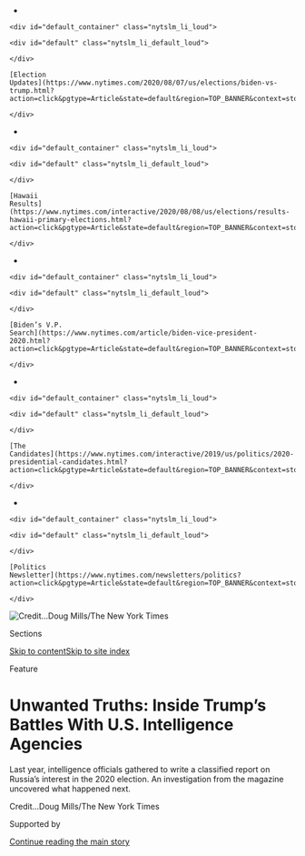 <div id="app">

<div>

<div>

<div>

</div>

<div data-aria-hidden="false">

<div id="site-content" role="main">

<div>

<div class="css-1aor85t" style="opacity:0.000000001;z-index:-1;visibility:hidden">

<div class="css-1hqnpie">

<div class="css-epjblv">

<span class="css-z6pdnw">Unwanted Truths: Inside Trump’s Battles With
U.S. Intelligence Agencies</span>

</div>

<div class="css-k008qs">

<div class="css-1iwv8en">

<span class="css-18z7m18"></span>

<div>

<div>

</div>

</div>

</div>

<span class="css-1n6z4y">https://nyti.ms/30FcvYc</span>

<div class="css-1705lsu">

<div class="css-4xjgmj">

<div class="css-4skfbu" role="toolbar" data-aria-label="Social Media Share buttons, Save button, and Comments Panel with current comment count" data-testid="share-tools">

  - 
  - 
  - 
  - 
    
    <div class="css-6n7j50">
    
    </div>

  - 
  - 

</div>

</div>

</div>

</div>

</div>

</div>

<div id="NYT_TOP_BANNER_REGION" class="css-11qgg8s">

<div>

<div id="styln-elections-notifications-menu" class="section interactive-content interactive-size-medium css-1du2ztb">

<div class="css-17ih8de interactive-body">

<div class="nytslm_innerContainer" data-aria-live="polite">

<div class="nytslm_title">

</div>

  - 
    
    <div id="default_container" class="nytslm_li_loud">
    
    <div id="default" class="nytslm_li_default_loud">
    
    </div>
    
    [Election
    Updates](https://www.nytimes.com/2020/08/07/us/elections/biden-vs-trump.html?action=click&pgtype=Article&state=default&region=TOP_BANNER&context=storylines_menu)
    
    </div>

  - 
    
    <div id="default_container" class="nytslm_li_loud">
    
    <div id="default" class="nytslm_li_default_loud">
    
    </div>
    
    [Hawaii
    Results](https://www.nytimes.com/interactive/2020/08/08/us/elections/results-hawaii-primary-elections.html?action=click&pgtype=Article&state=default&region=TOP_BANNER&context=storylines_menu)
    
    </div>

  - 
    
    <div id="default_container" class="nytslm_li_loud">
    
    <div id="default" class="nytslm_li_default_loud">
    
    </div>
    
    [Biden’s V.P.
    Search](https://www.nytimes.com/article/biden-vice-president-2020.html?action=click&pgtype=Article&state=default&region=TOP_BANNER&context=storylines_menu)
    
    </div>

  - 
    
    <div id="default_container" class="nytslm_li_loud">
    
    <div id="default" class="nytslm_li_default_loud">
    
    </div>
    
    [The
    Candidates](https://www.nytimes.com/interactive/2019/us/politics/2020-presidential-candidates.html?action=click&pgtype=Article&state=default&region=TOP_BANNER&context=storylines_menu)
    
    </div>

  - 
    
    <div id="default_container" class="nytslm_li_loud">
    
    <div id="default" class="nytslm_li_default_loud">
    
    </div>
    
    [Politics
    Newsletter](https://www.nytimes.com/newsletters/politics?action=click&pgtype=Article&state=default&region=TOP_BANNER&context=storylines_menu)
    
    </div>

</div>

</div>

</div>

</div>

</div>

<div id="fullBleedHeaderContent">

<div class="css-1mre5cn">

![<span class="css-ach9cc e1z0qqy90" itemprop="copyrightHolder"><span class="css-1ly73wi e1tej78p0">Credit...</span><span><span>Doug
Mills/The New York
Times</span></span></span>](https://static01.nyt.com/images/2020/08/16/magazine/16mag-intelligence/16mag-intelligence-articleLarge-v3.jpg?quality=75&auto=webp&disable=upscale)

</div>

<div class="css-hy7cq4">

<div class="css-6cn7ki">

<div class="NYTAppHideMasthead css-1bcu9v6 e1suatyy0">

<div class="section css-1o1qe8k e1suatyy2">

<div class="css-cu5p7t er09x8g0">

<div class="css-6n7j50">

</div>

<span class="css-1dv1kvn">Sections</span>

[Skip to content](#site-content)[Skip to site index](#site-index)

</div>

<div class="css-10698na e1huz5gh0">

</div>

</div>

</div>

Feature

<div class="css-1sojcmr ehdk2mb0">

# Unwanted Truths: Inside Trump’s Battles With U.S. Intelligence Agencies

</div>

Last year, intelligence officials gathered to write a classified report
on Russia’s interest in the 2020 election. An investigation from the
magazine uncovered what happened next.

</div>

</div>

<div class="css-nwzfg5 e1gnum310">

<span class="css-1f9pvn2 magazine"></span><span class="css-ach9cc e1z0qqy90" itemprop="copyrightHolder"><span class="css-1ly73wi e1tej78p0">Credit...</span><span><span>Doug
Mills/The New York Times</span></span></span>

</div>

<div id="sponsor-wrapper" class="css-1hyfx7x">

<div id="sponsor-slug" class="css-19vbshk">

Supported by

</div>

[Continue reading the main story](#after-sponsor)

<div id="sponsor" class="ad sponsor-wrapper" style="text-align:center;height:100%;display:block">

</div>

<div id="after-sponsor">

</div>

</div>

<div class="css-1fl1393 e1gnum311">

<div class="css-18e8msd">

<div class="css-vp77d3 epjyd6m0">

<div class="css-1baulvz">

By [<span class="css-1baulvz last-byline" itemprop="name">Robert
Draper</span>](https://www.nytimes.com/by/robert-draper)

</div>

</div>

  - 
    
    <div class="css-1ea1lzw e16638kd2">
    
    Aug. 8, 2020Updated <span class="css-epvm6">11:05 a.m. ET</span>
    
    </div>

  - 
    
    <div class="css-4xjgmj">
    
    <div class="css-pvvomx" role="toolbar" data-aria-label="Social Media Share buttons, Save button, and Comments Panel with current comment count" data-testid="share-tools">
    
      - 
      - 
      - 
      - 
        
        <div class="css-6n7j50">
        
        </div>
    
      - 
      - 
    
    </div>
    
    </div>

</div>

</div>

</div>

<div class="section meteredContent css-1r7ky0e" name="articleBody" itemprop="articleBody">

<div class="css-1fanzo5 StoryBodyCompanionColumn">

<div class="css-53u6y8">

<span class="css-ggqk20 ethc9we0">I</span>n early July of last year, the
first draft of a classified document known as a National Intelligence
Estimate circulated among key members of the agencies making up the U.S.
intelligence community. N.I.E.s are intended to be that community’s most
authoritative class of top-secret document, reflecting its consensus
judgment on national-security matters ranging from Iran’s nuclear
capabilities to global terrorism. The draft of the July 2019 N.I.E. ran
to about 15 pages, with another 10 pages of appendices and source notes.

According to multiple officials who saw it, the document discussed
Russia’s ongoing efforts to influence U.S. elections: the 2020
presidential contest and 2024’s as well. It was compiled by a working
group consisting of about a dozen senior analysts, led by Christopher
Bort, a veteran national intelligence officer with nearly four decades
of experience, principally focused on Russia and Eurasia. The N.I.E.
began by enumerating the authors’ “key judgments.” Key Judgment 2 was
that in the 2020 election, Russia favored the current president: Donald
Trump.

The intelligence provided to the N.I.E.’s authors indicated that in the
lead-up to 2020, Russia worked in support of the Democratic presidential
candidate Bernie Sanders as well. But Bort explained to his colleagues,
according to notes taken by one participant in the process, that this
reflected not a genuine preference for Sanders but rather an effort “to
weaken that party and ultimately help the current U.S. president.” To
allay any speculation that Putin’s interest in Trump had cooled, Key
Judgment 2 was substantiated by current information from a highly
sensitive foreign source described by someone who read the N.I.E. as
“100 percent reliable.”

On its face, Key Judgment 2 was not a contentious assertion. In 2017,
the Office of the Director of National Intelligence, the umbrella entity
supervising the 16 other U.S. intelligence agencies, released a
[report](https://www.nytimes.com/interactive/2017/01/06/us/politics/document-russia-hacking-report-intelligence-agencies.html)
drawing on intelligence from the C.I.A., the F.B.I. and the National
Security Agency that found Russia had interfered in the 2016
presidential election and aspired to help Trump. At a [news conference
with
Trump](https://www.nytimes.com/2018/07/16/world/europe/trump-putin-election-intelligence.html)
in Helsinki in July 2018, President Vladimir Putin of Russia denied
interfering in the election. But when asked by a reporter if he had
wanted Trump to win, he replied bluntly: “Yes, I did.”

</div>

</div>

<div class="css-1fanzo5 StoryBodyCompanionColumn">

<div class="css-53u6y8">

Yet Trump never accepted this and often actively disputed it, judging
officials who expressed such a view to be disloyal. As a former senior
adviser to Trump, speaking on the condition of anonymity, told me, “You
couldn’t have any conversation about Russia and the election without the
president assuming you were calling his election into question. Everyone
in the White House knew that, and so you just didn’t talk about that
with him.” According to this former adviser, both John Bolton and Mick
Mulvaney, who were Trump’s national security adviser and acting chief of
staff in 2019, went to considerable lengths to keep the subject of
Russian election interference off the president’s agenda. (Bolton and
Mulvaney declined to comment for this article.)

The president’s displeasure with any suggestion that he was Putin’s
favorite factored into the discussion over the N.I.E. that summer, in
particular the “back and forth,” as Dan Coats, then the director of
national intelligence, put it, over the assessment that Russia favored
Trump in 2020. Eventually, this debate made it to Coats’s desk. “I can
affirm that one of my staffers who was aware of the controversy
requested that I modify that assessment,” Coats told me recently. “But I
said, ‘No, we need to stick to what the analysts have said.’”

\[[Read the key takeaways from this
investigation.](https://www.nytimes.com/2020/08/08/us/politics/trump-russia.html?action=click&module=Top%20Stories&pgtype=Homepage)\]

Coats had been director of national intelligence since early in Trump’s
presidency, but his tenure had been rocky at times, and earlier that
year, he and Trump agreed to part ways; Coats expected to resign near
the end of September. So it surprised him when on July 28, not long
after he was approached about the change to the N.I.E., Trump announced
via Twitter that Coats’s last day in office would be Aug. 15. In the
days to come, Coats’s regular meetings with Trump on intelligence
matters continued. During those conversations, Coats told me, the
president never explained what prompted his sudden decision.

Coats’s interim successor would be retired Vice Adm. Joseph Maguire, who
at the time was director of the National Counterterrorism Center.
Maguire had served under eight presidents in a military or government
capacity. Within the intelligence community, his appointment elicited
relief but also worry: “From the very beginning,” one former senior
intelligence official told me, “there was a lot of consternation over
not getting Maguire fired.” One issue looming over the new acting
director was the fact that the N.I.E., which had yet to be finalized,
contained a conclusion that the president had often railed against.

One of the intelligence officials most directly acquainted with Trump’s
opinions on the agencies’ work was Beth Sanner. A veteran of the C.I.A.,
Sanner now serves as the O.D.N.I.’s deputy director for mission
integration. Her responsibilities include delivering the president’s
daily brief, the regular presentation of new intelligence findings of
pressing importance that Trump, like his predecessors, receives.

</div>

</div>

<div class="css-1fanzo5 StoryBodyCompanionColumn">

<div class="css-53u6y8">

Delivering the P.D.B., as it is known, requires an astute understanding
of the briefer’s audience. Sanner, who earlier in her C.I.A. career was
flagged for promotions by managers who viewed her as an exceptional
talent, was tough but also outgoing. In a [rare public
appearance](https://www.youtube.com/watch?v=OZhW72KH9lk) at an online
conference hosted by the nonprofit Intelligence & National Security
Alliance last month, Sanner offered a window onto her experience as
Trump’s briefer. “I think that fear for us is the most debilitating
thing that we face in our personal or professional lives,” she said.
“And if every time I went in and talked with the president I was
afraid, I would never get anything done. You might be afraid right
before you get there. But then you’re there; let it go. You are there
because you’re good.” She had learned over time how to put Trump at ease
with self-deprecating humor. Encountering the limits of his attention,
she once said (according to someone familiar with this particular
briefing), “OK, I can see you’re not interested — *I’m* not interested,
I don’t even know why I brought this up — so let’s move on.”

In early September, an email went out from an O.D.N.I. official to the
N.I.E.’s reviewers with the latest version attached — which, according
to the email, “includes edits from D.M.I. Beth Sanner. We have
highlighted the major changes in yellow; they make some of the KJ
language clearer and highlight … Russia’s motivation for its influence
activities.”

No longer did Key Judgment 2 clearly state that Russia favored the
current president, according to an individual who compared the two
versions of the N.I.E. side by side. Instead, in the words of a written
summary of the document that I obtained, the new version concluded that
“Russian leaders probably assess that chances to improve relations
with the U.S. will diminish under a different U.S. president.” The
National Intelligence Board approved the final version at a meeting on
the afternoon of Sept. 26, 2019.

Such a change, a former senior intelligence official said, would amount
to “a distinction without a difference and a way to make sure Maguire
doesn’t get fired.” But the distinction was in fact both real and
important. A document intended to explain Russia’s playbook for the
upcoming elections no longer included an explanation of what Russia’s
immediate goal was. Omitting that crucial detail would later allow the
White House to question the credibility of the testimony of intelligence
and law-enforcement officials who informed lawmakers of Russia’s
interest in Trump’s re-election in a closed-door congressional committee
briefing early this year. It would also set in motion Maguire’s own
departure, in spite of the efforts to protect him.

Relationships between presidents and the intelligence agencies they
command are often testy, and Trump is hardly the first president to
[ignore or mischaracterize
intelligence](https://www.nytimes.com/2020/07/16/magazine/colin-powell-iraq-war.html).
But the alarm in the intelligence community over Russian interference on
behalf of Trump’s election in 2016, and Trump’s reciprocal suspicion of
the intelligence community, immediately marked their relationship as
categorically different from those with past presidents. “Trump’s first
encounter with the intelligence community as president-elect was in
meetings with James Comey, John Brennan and James Clapper, all of whom
turned out to be involved with spying on President Trump’s campaign,”
Kayleigh McEnany, the White House press secretary, said in a statement
responding to a list of factual queries for this article. The
investigation of Trump’s campaign, McEnany said, was “the greatest
political scandal and crime in U.S. history.” (Although the F.B.I.
investigated links between Trump campaign associates and Russian
officials, a [2019
report](https://www.nytimes.com/2019/12/09/us/politics/fbi-ig-report-russia-investigation.html)
by the Justice Department’s inspector general found no evidence that it
had tried to place informants inside the campaign. No claims of spying
on the campaign by other American intelligence agencies have ever been
substantiated.)

The depth of Trump’s animosity has been known since before his
inauguration. What has not been known is the full extent of how this
suspicion has reshaped the intelligence community and the personal and
professional calculations of its members, forcing officials to walk a
fine line between serving the president and maintaining the integrity of
their work. The brunt of Trump’s discontent has been borne by those who
work in the Office of the Director of National Intelligence, which was
established in late 2004 at the recommendation of the 9/11 Commission to
facilitate better communication among the intelligence agencies. The
O.D.N.I.’s directors and briefers, like Sanner, have been the
community’s most direct point of contact with the president. In the
past, that proximity was straightforward. A briefing would be given, and
then the briefer would leave the Oval Office so that the president could
discuss policy options with his advisers.

Under Trump, intelligence officials have been placed in the unusual
position of being pressured to justify the importance of their work,
protect their colleagues from political retribution and demonstrate
fealty to a president. Though intelligence officials have been loath to
admit it publicly, the cumulative result has been devastating.
Representative Sean Patrick Maloney, a Democrat on the House
Intelligence Committee, compared the O.D.N.I.’s decline under Trump to
that of the Justice Department, where “they have, step by step, set out
to destroy one of the crown jewels of the American government,” he told
me. “And they’re using the same playbook with the intelligence
community.”

</div>

</div>

<div class="css-1fanzo5 StoryBodyCompanionColumn">

<div class="css-53u6y8">

The O.D.N.I.’s erosion has in turn shaped the information that flows out
of the intelligence community to the White House — or doesn’t. The
softening of Key Judgment 2 signified a sobering new development of the
Trump era: the intelligence community’s willingness to change what it
would otherwise say straightforwardly so as not to upset the president.
“To its credit, the intelligence community resisted during the earlier
part of the president’s term,” Representative Adam Schiff, the
Democratic chairman of the House Intelligence Committee, told me. “But
by casting out Dan Coats and then Maguire, and replacing them with
loyalists, I think over time it’s had the effect of wearing the
intelligence community down, making them less willing to speak truth to
power.”

This “wearing down” has extended well beyond the dismissal of a few top
intelligence officials whom the president perceived to be disloyal. It
has also meant that those who remain in the community are acutely
mindful of the risks of challenging Trump’s “alternative facts,” as the
White House counselor Kellyanne Conway once memorably described them —
with consequences that are substantive, if often hidden from view.

That concern was palpable among nearly all of the 40 current and former
intelligence officials, lawmakers and congressional staff with whom I
spoke — among them more than 15 people who worked in, or closely with,
the intelligence community throughout Trump’s presidency. Though these
people would discuss their experiences only in exchange for anonymity
out of fear of reprisal or dismissal, the unusual fact of their
willingness to discuss them at all — and the extent to which their
stories could be confirmed by multiple sources, and in many cases by
contemporaneous documents — itself was a testament to how profoundly
Trump has reordered their world and their work. As one of them told me:
“The problem is that when you’ve been treated the way the intelligence
community has, they become afraid of their own shadow. The most
dangerous thing now is the churn — the not knowing who’s going to be
fired, and what it is you might say that could cost you your job. It’s
trying to put out something and not get creamed for it.”

</div>

</div>

<div class="css-79elbk" data-testid="photoviewer-wrapper">

<div class="css-z3e15g" data-testid="photoviewer-wrapper-hidden">

</div>

<div class="css-1a48zt4 ehw59r15" data-testid="photoviewer-children">

![<span class="css-ach9cc e1z0qqy90" itemprop="copyrightHolder"><span class="css-1ly73wi e1tej78p0">Credit...</span><span>Brendan
Smialowski/Agence France-Presse — Getty
Images</span></span>](https://static01.nyt.com/images/2020/08/16/magazine/16mag-intelligence-02/16mag-intelligence-02-articleLarge-v2.jpg?quality=75&auto=webp&disable=upscale)

</div>

</div>

<div class="css-1fanzo5 StoryBodyCompanionColumn">

<div class="css-53u6y8">

**Like the rest** of America, the thousands of people making up the U.S.
intelligence community were divided by the election of Donald Trump.
Many were wary of a candidate who pledged to bring back waterboarding
and assassinate families of ISIS members, who praised WikiLeaks and
played down Putin’s extrajudicial assassinations by observing, “What,
you think our country’s so innocent?” Three weeks after beginning to
receive his first intelligence briefings as a candidate, Trump publicly
offered the dubious claim that his briefers “were not happy” that
President Obama and his administration “did not follow what they were
recommending.” Listening to Trump throughout the campaign, Michael
Hayden, who directed the C.I.A. under both George W. Bush and Obama,
told me, “I was really scared for my country.” But others in the
community were rankled by what they saw as Obama’s passivity in global
affairs and were receptive to the prospect of a change.

On Jan. 21, 2017, his first full day in office, Trump [addressed an
audience](https://www.nytimes.com/video/us/politics/100000004886212/watch-live-trump-at-the-cia.html)
of agency employees at C.I.A. headquarters in Langley, Va. Standing in
front of the agency’s Memorial Wall, an austere slab of marble engraved
with more than a hundred stars commemorating the agency officers who
died in service to their country — three C.I.A. paramilitary officers
had recently been killed in Afghanistan — he proceeded to unleash one of
his stream-of-consciousness diatribes. “Probably almost everybody in
this room voted for me,” he declared. He complimented himself on his
pick for secretary of agriculture and admonished the Bush administration
for not having seized Iraq’s oil after invading the country. He bragged
about his inauguration speech and repeated his false claims about the
mammoth crowd it attracted and his record number of appearances on the
cover of Time magazine. He questioned the judgment of whoever it was who
had chosen to build the C.I.A. headquarters lobby with so many columns.

<div id="NYT_MAIN_CONTENT_1_REGION" class="css-9tf9ac">

<div>

<div id="styln-nfldraft-updates-block" class="section interactive-content interactive-size-medium css-1ftcdic">

<div class="css-17ih8de interactive-body">

</div>

</div>

</div>

</div>

“I was literally in tears,” one senior agency official at the time told
me, “as I watched him standing in the most hallowed place we have — so
disconnected, talking about himself, asking why our building had
columns.” A second agency veteran angrily characterized Trump’s speech
as “a near-desecration of the wall,” adding: “I’m tearing up now just
thinking about it.”

</div>

</div>

<div class="css-1fanzo5 StoryBodyCompanionColumn">

<div class="css-53u6y8">

Trump bragged to the C.I.A. audience that he would be the agency’s most
lavish supporter: “You’re going to get so much backing. Maybe you’re
going to say, ‘Please don’t give us so much backing.’” But in truth, he
already had reservations about the intelligence community. The C.I.A.
director John Brennan and the former director Hayden had publicly
criticized various statements he made during the campaign. The former
acting director Michael Morell, who advised Hillary Clinton’s campaign,
had described Trump in an op-ed as “an unwitting agent of the Russian
Federation.” At Langley headquarters before his speech, Trump met with
several of the C.I.A.’s top officials and, according to someone familiar
with the conversation, asked several of them individually whether they
had voted for him.

Two weeks before his inauguration, the president-elect and his senior
aides received a briefing at Trump Tower led by the departing director
of national intelligence, James Clapper, outlining the intelligence
community’s assessment of Russia’s interference in the 2016 election.
Trump was friendly and attentive but also dismissive. “Anybody’s going
to tell you what they think you want to hear,” Trump told them,
according to Clapper.

Toward the end of the briefing, Trump’s new chief of staff, Reince
Priebus, began to discuss drafting a press statement. Priebus, Clapper
recalled, “wanted to include language in it that we said Russian
interference had no impact on the outcome of the election. Well, we
didn’t have the authority to make that judgment. The only thing we
said was that we saw no evidence of tampering with the votes.”

As the briefing concluded, James Comey, director of the F.B.I., spoke
with Trump alone. There was another matter to disclose: a dossier
compiled by the former British intelligence officer Christopher Steele,
which discussed Russia’s entanglements with Trump’s campaign and the
candidate himself. (Many of these claims were never substantiated or
were later disproved outright.) Fusion GPS, the research firm that was
involved in producing the dossier, had confidentially organized
briefings on Steele’s findings for a handful of reporters. But when
BuzzFeed published the dossier four days after Comey’s briefing, the
president-elect blamed intelligence officials. “Intelligence agencies
should never have allowed this fake news to ‘leak’ out into the public,”
he tweeted the following morning. “One last shot at me. Are we living in
Nazi Germany?”

Clapper spoke with Trump that afternoon and defended the intelligence
community. Trump did not apologize, and he instead asked Clapper to
release a statement refuting the dossier’s claims. Clapper declined to
do so.

Trump’s hostility was not purely a matter of self-interest. As a
candidate, he often railed against the foreign policies of his
predecessors, Democrat and Republican alike — in particular the Iraq
war, a debacle that was inseparable from the failures of the
intelligence community. After it was reported in December 2016 that the
C.I.A. had concluded that Russia interfered with the 2016 election on
Trump’s behalf, his transition team released a press statement
declaring, “These are the same people that said Saddam Hussein had
weapons of mass destruction.” Once Trump was in the White House, a
former Trump-administration official recalls: “I cannot tell you how
many times he randomly raised the Iraq war. Like it morally offended
him. He believed the intelligence community purposely made it all up.”

But the gross intelligence failures in the run-up to the Iraq war
offered a subtler cautionary tale too. The Bush administration had a
tendency to see only what it wished to see of that intelligence, to
contort and mischaracterize semi-educated guesses as unassailable facts
— a tendency that, in Trump, was compulsive to a nearly pathological
degree. As one intelligence veteran who occasionally briefed Trump told
me: “On a visceral level, his view was, ‘You all are supposed to be
helping me.’ But when you’d bring in evidence that Russia interfered,
that’s what he’d refer to as not helpful. Or when he’s wanting to turn
the screws on NATO, we’d come in with a warning of the consequences of
NATO falling apart. And he’d say, ‘You never do things for me.’”

</div>

</div>

<div class="css-1fanzo5 StoryBodyCompanionColumn">

<div class="css-53u6y8">

**Historically, the C.I.A.** has learned to accommodate the individual
presidents it serves, though always with the tacit understanding that
the “first customer” would not abuse the courtesy. Bill Clinton’s
famously fluid schedule made it difficult for him to commit to daily
one-on-one briefings. (When a man in a stolen Cessna 150 plane crashed
it into the South Lawn of the White House in 1994, the mordant joke
around the C.I.A. was that it was the agency’s director, Jim Woolsey,
trying to get a meeting with the president.)

Still, Clinton read his briefing material. George W. Bush, whose father
had been a C.I.A. director, faithfully took his briefings six mornings a
week — though it famously did not result in his heeding the August 2001
briefing titled “Bin Ladin Determined to Strike in U.S.” Obama, too,
took daily briefings for most of his presidency; Lisa Monaco, his
homeland-security adviser, earned the presidential nickname Dr. Doom for
her grim counterterrorism updates. The briefings were a ritual through
which the intelligence community implicitly made the case for itself as
something that transcended partisanship and operated on a time scale
beyond mere presidencies.

It was inevitable that some adjustments would prove necessary for Trump,
novice as he was to government. The new president’s interests were
primarily economic, a field that was never the intelligence community’s
strong suit. Under Trump, intelligence officials learned to “up our econ
briefings game,” as one of them told me.

But the culture clash posed more serious problems too. Trump was
accustomed to cutting deals and sharing gossip on his private cellphone,
often loudly. He enjoyed being around billionaires, to whom he would
“show off about some of the stuff he thought was cool — the
capabilities of different weapons systems,” one former senior
administration official recalled. “These were superrich guys who
wouldn’t give him the time of day before he became president. He’d use
that stuff as currency he had that they didn’t, not understanding the
implications.” Trump also stocked his President’s Intelligence Advisory
Board with wealthy businesspeople who, when briefed by one intelligence
official, “would sometimes make you uncomfortable” because on occasion,
“their questions were related to their business dealings,” this
individual recalled.

The chairman of that advisory board, Stephen Feinberg, is co-chief
executive of Cerberus Capital Management, which owns DynCorp, a major
defense contractor that has won several lucrative military contracts.
Feinberg was a friend of the president’s son-in-law, Jared Kushner,
whose expansive role in the new administration also created unease
within the intelligence community. “His attitude,” one former
intelligence official recalled of Kushner, “is like that of his
father-in-law, who always thought that people who weren’t trying to be
wealthy but instead went into public service were lesser.” There were
obvious security issues that seemed not to have occurred to Kushner, who
“would have the Chinese ambassador and his minions wandering around the
West Wing unescorted,” recalled one former senior administration
official. (The White House disputes this. “No foreign nationals are
allowed to roam freely in the West Wing,” McEnany said in a statement.)

Early in the administration, Kushner and an aide showed up to Langley
headquarters — conspicuous in their fitted suits — for a meeting to
learn how the C.I.A. functions. The agency accommodated them, but
afterward, according to one participant in the meeting, concern
developed within the agency about Kushner’s potential conflicts. His
complicated international business interests, as well as his evolving
friendship with Crown Prince Mohammed bin Salman of Saudi Arabia, had
raised serious concerns among officials responsible for awarding
security credentials. A further concern, another former senior
intelligence official said, “was just his cavalier and arrogant attitude
that ‘I know what I’m doing,’ without any cultural understanding of why
things are classified, that would put our intelligence at risk.”

Trump publicly claimed to know little about Kushner’s security-clearance
problem. But in fact, the president “made a huge deal of it and tried to
pull all sorts of strings and go around the system,” one former official
recalled. Another former official said, “I’d hear the president say,
‘Just do it, just give it to him.’ I’m not sure he understood what it
actually meant. He made it sound like Jared was just trying to join a
club.”

</div>

</div>

<div class="css-1fanzo5 StoryBodyCompanionColumn">

<div class="css-53u6y8">

Some of Trump’s intelligence advisers feared that his carelessness would
inevitably get him in trouble when dealing one on one with cannier
foreign leaders. “When you’re a president, any slip can be used,” one
former national-security aide said. Because of Trump’s indiscretion, one
former senior intelligence official told me, the intelligence office of
at least one foreign country — a NATO ally that had sent troops to
Afghanistan — was discouraged by that country’s president from
interacting with its American counterparts, for fear that Trump would be
briefed on the information and subsequently blurt it out to the
Russians. The president [did precisely
that](https://www.nytimes.com/2017/05/15/us/politics/trump-russia-classified-information-isis.html)
four months into his tenure, sharing sensitive intelligence about ISIS
with the Russian foreign minister and ambassador during a meeting in the
Oval Office, reportedly exposing a source of Israeli intelligence in the
process. Two years later, Trump would [tweet a surveillance
photograph](https://www.nytimes.com/2019/08/30/world/middleeast/trump-iran-missile-explosion-satellite-image.html)
of a damaged space facility in Iran, a sensitive image that almost
certainly came from a U.S. drone or satellite.

</div>

</div>

<div class="css-79elbk" data-testid="photoviewer-wrapper">

<div class="css-z3e15g" data-testid="photoviewer-wrapper-hidden">

</div>

<div class="css-1a48zt4 ehw59r15" data-testid="photoviewer-children">

<div class="css-1xdhyk6 erfvjey0">

<span class="css-1ly73wi e1tej78p0">Image</span>

<div class="css-zjzyr8">

<div data-testid="lazyimage-container" style="height:249.39999999999998px">

</div>

</div>

</div>

<span class="css-ach9cc e1z0qqy90" itemprop="copyrightHolder"><span class="css-1ly73wi e1tej78p0">Credit...</span><span>Tom
Williams/CQ Roll Call, via Getty Images</span></span>

</div>

</div>

<div class="css-1fanzo5 StoryBodyCompanionColumn">

<div class="css-53u6y8">

**Trump’s indiscretion** wasn’t the only issue. Officials came to
realize that his lack of interest and tendency toward distraction posed
their own concerns. His briefers, a former senior administration
official said, “were stunned and miffed that he had no real interest in
the P.D.B. And it wasn’t just the P.D.B.; it was almost anything
generated by his N.S.C.” — Trump’s National Security Council. “He kind
of likes the military details but just doesn’t read briefing materials.
They’d put all this time and effort into these briefing papers, and he’d
literally throw it aside.”

Recognizing that Trump responded to visual material, his aides for a
time tried to compose briefs out of photos, charts and a limited number
of captions, until it became evident that such a presentation would not
convey all that a president needed to know. But it remained a challenge
to engage Trump, a former adviser said: “Anyone who’s ever briefed him
wouldn’t get more than three or four minutes into it, and then the
president would go off on tangents.” Such tangents, a former
intelligence briefer said, would include Trump’s standing in the polls,
Hillary Clinton’s email server and the prospect of holding a military
parade in the United States.

For one briefing that concerned an adversarial nation’s weapons system,
the C.I.A. briefer arrived with a prop: a portable model of the weapon
in question. “Trump held it in his hands, and it’s all he paid attention
to,” a former senior intelligence official recalled. “The briefer would
be talking about range and deployment, and all the president wanted to
know was: ‘What’s this made of? What’s this part here?’”

From the 2016 campaign to early 2019, Trump’s principal briefer was Ted
Gistaro, a much-respected C.I.A. veteran whom the president called “my
Ted.” Sometime in the spring of 2019, Gistaro accepted a posting
overseas, though not before unburdening himself to a former colleague.
“I knew you’ve heard how bad it is,” the colleague recalled him
saying. “Believe me, it’s worse than that.” (The O.D.N.I. declined
requests for an interview with Gistaro.)

By that spring, Trump was souring on Gistaro’s boss, Dan Coats. A
77-year-old former Republican senator who was once in the running to be
George W. Bush’s defense secretary, Coats had denounced Trump during his
candidacy for his “totally inappropriate and disgusting” comments in the
“Access Hollywood” tape. He had not expressed interest in the job of
director of national intelligence, and Trump had not even bothered to
interview him for it. It was Vice President Mike Pence, a friend from
Indiana, who extended the offer on Trump’s behalf and who later swore
him in.

</div>

</div>

<div class="css-1fanzo5 StoryBodyCompanionColumn">

<div class="css-53u6y8">

Shortly after nominating Coats for the director job, Trump invited him
to a dinner gathering at the White House residence. According to the
special prosecutor Robert Mueller’s report on his investigation into
Russian election interference in 2016 and Coats’s testimony before the
House Intelligence Committee, Trump asked his guests what they thought
of James Comey. When Trump asked if anyone knew Comey personally, Coats
replied that Comey had been a good F.B.I. director and advised the
president to get to know him better.

According to the same report and testimony, barely a week into Coats’s
tenure as director of national intelligence, he was asked by Trump to
publicly clear the president of Russia-related wrongdoing. Coats
carefully replied that it was not in his purview to do so.

The president repeated his request in an evening phone call. Coats, an
avid college-basketball fan, was watching the Final Four N.C.A.A.
semi-finals at the time. He was struck by the abjectness of the new
president, alone in the White House on a Saturday night, talking to a
near-stranger while his family remained in New York. But he did not
buckle. He advised Trump to let the investigation run its course. “I
made sure that if the information in the briefing was exact and true, it
had to be presented to him, regardless of what the consequences might
be,” Coats told me. “And I kept reminding people putting together the
P.D.B. that they could in no way modify anything for political
purposes.”

This was especially perilous when the subject was Russia. In [“The Room
Where It
Happened,”](https://www.nytimes.com/2020/06/17/books/review-room-where-it-happened-john-bolton-memoir.html)
John Bolton’s recently published memoir of his ill-fated stint as
Trump’s national security adviser from April 2018 to September 2019,
Bolton recalled watching the president chafe over sanctions on Russia.
In 2018, the U.S. government initiated a cyberattack against the
[Internet Research
Agency](https://www.nytimes.com/2015/06/07/magazine/the-agency.html), a
Russian troll farm singled out by Mueller for its efforts to influence
the 2016 election. Although the Trump administration would later point
to this as proof of the president’s toughness on Russia, three
individuals who had real-time knowledge of the attack told me that Trump
did not specifically order it.

In March 2018, Secretary of Homeland Security Kirstjen Nielsen warned a
gathering of foreign diplomats that there would be harsh consequences
for meddling in the 2018 midterm elections — at which point the Russian
representative stormed out of the meeting. The White House
communications office subsequently complained privately to the
Department of Homeland Security that Nielsen’s remarks were off-message.
That July, at an N.S.C. meeting convened for the express purpose of
discussing election security, Nielsen got only five minutes into her
opening presentation before Trump interrupted her with a barrage of
questions relating to the wall he wanted built along the Mexico border.

Coats, too, was at the N.S.C. meeting. He had received a more public
snubbing on the subject just a few days earlier, when President Trump,
standing alongside Putin at the news conference in Helsinki, responded
to a question about Russian meddling in the 2016 election by saying,
“Dan Coats came to me and some others, they said they think it’s
Russia.” But, Trump went on, “President Putin was extremely strong and
powerful in his denial today.” Coats responded later that day with a
statement reaffirming “our assessments of Russian meddling in the 2016
election.” Coats’s defense “added fuel to the fire,” Bolton later wrote.

**Despite the president’s** aggressive indifference on the subject — or
because of it — some of his cabinet officials remained concerned that
Russia could throw the upcoming elections into turmoil and perhaps even
disrupt the results. To them, the intelligence relating to Putin’s aims
was indisputable. So was the president’s intransigence. As Bolton would
write, “Trump believed that acknowledging Russia’s meddling in U.S.
politics, or in that of many other countries in Europe or elsewhere,
would implicitly acknowledge that he had colluded with Russia in his
2016 campaign.”

</div>

</div>

<div class="css-1fanzo5 StoryBodyCompanionColumn">

<div class="css-53u6y8">

It was against this backdrop that Coats, Nielsen, Secretary of State
Mike Pompeo and Secretary of Defense Jim Mattis worked together to write
an executive order in the summer of 2018 that would enable sanctions on
foreign countries trying to interfere with the American electoral
process. Trump wasn’t briefed on these efforts, because, as one
individual involved in the process recalled, “there was a belief that
such a meeting would go sideways.” Instead, according to Bolton’s book,
on Sept. 12, 2018, as several aides gathered with the president to
discuss the border wall, Bolton seized the moment and held out the
executive order for Trump to sign. Suspiciously, the president asked
whose idea the executive order was. Bolton volunteered that it was his.
“Oh,” Trump said, and he signed it.

Among other things, the executive order set in motion the process of
drafting the intelligence assessment that Coats would be asked by a
subordinate to change 10 months later. But by the time the order was
signed, the fraying relationship between the president and his director
of national intelligence was already on the verge of unraveling
altogether. On Jan. 29, 2019, Coats and other intelligence-agency
leaders presented the intelligence community’s annual threat assessment
to the Senate Intelligence Committee. As had now become customary for
many public statements that might contradict Trump’s own, the O.D.N.I.’s
senior staff labored over the draft of the director’s opening statement
and then cleared it with the N.S.C. staff. Still, its stark depictions
of Russia’s ongoing election meddling, North Korea’s determination to
maintain its nuclear arsenal and the resilience of ISIS amounted to a
sweeping rebuttal to the president’s claimed foreign-policy
accomplishments.

Trump tweeted his displeasure the following day, writing, “Perhaps
Intelligence should go back to school\!” Two days after their testimony,
Coats and Gina Haspel, the C.I.A. director, met with the president, with
Bolton in attendance as well. Later, Trump tweeted: “Just concluded a
great meeting with my Intel team in the Oval Office who told me that
what they said on Tuesday at the Senate Hearing was mischaracterized by
the media. … We are all on the same page\!”

That was far from the truth, Coats told me. “We basically said this is
what we said, and it had already been presented to White House personnel
because we knew it was sensitive. The president was not happy that Gina
and I pushed back on that and that it was approved by the White House.
He said, ‘How did this happen?’”

But, Coats added, “when he made the remarks about going back to school,
I knew my time was coming to an end.” Behind his back, Trump was
referring to Coats as old, lazy, ignorant and, Bolton wrote, “an idiot.”

Coats was not going to become another [Jeff
Sessions](https://www.nytimes.com/2020/06/30/magazine/jeff-sessions.html),
the attorney general who spent nearly two years twisting in the wind and
weathering scorn until the president finally fired him. He prepared a
letter of resignation. Trump rejected it, but only because of its
timing: He didn’t want Coats to leave while Mueller’s investigation was
ongoing. Coats agreed to wait, figuring that a departure date near the
end of the fiscal year, Sept. 30, made sense. He also began suggesting
potential replacements to the White House.

A federal statute stipulated that should the position of director become
vacant, it should be filled on an acting basis by the O.D.N.I.’s deputy
director. In this case, that was Sue Gordon, a well-respected former
C.I.A. official and onetime deputy director of the National
Geospatial-Intelligence Agency. When Coats recruited Gordon to be his
deputy and introduced her to Trump in 2017, he informed the president
that she had been a captain on the Duke women’s basketball team. Trump
commented on her height and then, without discussing Gordon’s
qualifications for the job, asked her a series of basketball-related
questions, concluding by asking Gordon who was likely to win the
N.C.A.A. tournament.

</div>

</div>

<div class="css-1fanzo5 StoryBodyCompanionColumn">

<div class="css-53u6y8">

A few months after her initial meeting with Trump, Gordon appeared
onstage at an intelligence forum with four former directors of the
C.I.A., including Brennan and Hayden. The unprecedented war of words
between a sitting president and the two former intelligence czars had
continued (and would only intensify a year later, when Trump declared
that he had revoked Brennan’s security clearance). On this panel,
Brennan said that Trump had “undermined” the intelligence community by
refusing to accept its assessment of Russia’s election meddling. Hayden
asserted that “the most disruptive element in the world today is the
United States.” Gordon, the panel’s moderator, kept the conversation
moving.

This would be enough to brand Gordon as disloyal to some in Trump’s
inner circle, putting her in the same camp as her boss, Coats, who had
won over the intelligence community’s senior officials by protecting
their work from the pressures coming from the White House. By contrast,
both of Trump’s C.I.A. directors seemed more willing to accommodate the
president. His first director, Mike Pompeo, aggressively worked to
develop a close relationship with Trump. At the Aspen Security Forum in
the summer of 2017, Pompeo said that Russia had interfered in the 2016
election — and “the one before that and the one before that.” A year
later, when British intelligence officials requested assistance from the
C.I.A. in investigating the apparent poisoning of a double agent by
Russian operatives, Pompeo was initially disinclined to offer
assistance, saying to a roomful of subordinates, according to someone
with knowledge of the conversation, that because Britain had done
nothing to help the United States when it came to Iran, he saw no reason
the United States should help on this matter.

Haspel, who replaced Pompeo after he was
[tapped](https://www.nytimes.com/2019/02/26/magazine/mike-pompeo-translates-trump.html)
to run the State Department, had previously overseen one of the C.I.A.’s
notorious overseas interrogation facilities known as “black sites” — a
fact that endeared her to Trump, according to one former intelligence
official. “He loved that Gina is a badass,” the official said. “He loved
her involvement in the prisons.” Still, the director also felt obliged
to show her supportiveness in ways that others in the agency found
inappropriate, from applauding during Trump’s State of the Union address
to saying publicly of his North Korea policy, “After years of failure, I
do think that President Trump has shown a lot of wisdom in reaching out
his hand to the North Korean leader.”

Coats exhibited no such pretenses of fealty. “What we were standing up
for was the integrity of the intelligence,” he told me. That included
the intelligence community’s N.I.E. assessing Russia’s interference
campaign. “There was a lot of back and forth on that assessment”
relating to Russia’s preference for Trump, Coats acknowledged to me.
Still, the director held firm by not modifying the assessment. It would
be one of his last acts as director of national intelligence.

On Sunday, July 28, Trump announced via Twitter that Coats would be
replaced by Representative John Ratcliffe of Texas, a Republican and an
outspoken Trump defender. Just four days earlier, while questioning
Mueller at a House Judiciary Committee hearing regarding the special
prosecutor’s report, Ratcliffe argued that while Trump shouldn’t be
above the law, he “damn sure shouldn’t be below the law, which is where
Volume 2 of this report puts him.” Some speculated at the time that
Ratcliffe’s performance was a job audition.

But Ratcliffe’s nomination for director was immediately stalled by
accusations that he had inflated his résumé. In the interim, Adam
Schiff, by now one of Trump’s [most prominent congressional
critics](https://www.nytimes.com/2019/11/05/magazine/adam-schiff-impeachment.html),
suggested that Sue Gordon would be “superbly qualified” for acting
director. Trump’s son Donald Jr. promptly tweeted: “If Adam Schiff wants
her in there, the rumors about her being besties with Brennan and the
rest of the clown cadre must be 100% true.” Gordon elected to resign.

</div>

</div>

<div class="css-1fanzo5 StoryBodyCompanionColumn">

<div class="css-53u6y8">

Joseph Maguire was named acting director instead — a relief to those in
the intelligence community who had recoiled at the thought of a Trump
loyalist like Ratcliffe overseeing them. But Trump himself made clear
that their relief would be temporary. Explaining to the White House
press corps why Ratcliffe was his preference, he said: “I think we need
somebody like that that’s strong and can really rein it in. As you’ve
all learned, the intelligence agencies have run amok. They’ve run amok.”

</div>

</div>

<div class="css-79elbk" data-testid="photoviewer-wrapper">

<div class="css-z3e15g" data-testid="photoviewer-wrapper-hidden">

</div>

<div class="css-1a48zt4 ehw59r15" data-testid="photoviewer-children">

<div class="css-1xdhyk6 erfvjey0">

<span class="css-1ly73wi e1tej78p0">Image</span>

<div class="css-zjzyr8">

<div data-testid="lazyimage-container" style="height:255.84444444444446px">

</div>

</div>

</div>

<span class="css-ach9cc e1z0qqy90" itemprop="copyrightHolder"><span class="css-1ly73wi e1tej78p0">Credit...</span><span>Jussi
Nukari/Xinhua, via Getty Images</span></span>

</div>

</div>

<div class="css-1fanzo5 StoryBodyCompanionColumn">

<div class="css-53u6y8">

**On July 19, 2019,** nine days before Trump announced Coats’s
departure, Coats created a new post within the intelligence community:
election-threats executive. He awarded the job to an analyst named
Shelby Pierson, who had worked in the community for over two decades,
most recently as a Russia issues manager, before Coats asked her in 2018
to serve as the O.D.N.I.’s crisis manager for election security.

Less than a month later, a C.I.A. whistle-blower reported to the
O.D.N.I. inspector general that Trump and members of his administration
had pressured Volodymyr Zelensky, the recently elected president of
Ukraine, to investigate the activities of Joe Biden, by then the likely
Democratic presidential nominee, and his son Hunter. The nation was soon
consumed with the impeachment proceedings against Trump over the Ukraine
affair. Beneath the din, Pierson and other senior intelligence officials
continued to meet and review Russia’s influence campaign, past and
present. They learned that in the 2016 election, Russian cyberattacks
compromised voter-registration databases in Illinois and Florida and
hacked a Florida-based election-software vendor. They learned as well
that Russia would be focusing its 2020 efforts on the battleground
states. It was during this same period that the N.I.E. was finalized. In
early February of this year, Pierson and other intelligence officials
gave a classified briefing on prospective election threats to the Senate
Intelligence Committee. Nothing about the contents of this briefing made
its way into the press.

On the morning of Feb. 13, Pierson testified before the House
Intelligence Committee in the secure hearing room beneath the Capitol
Visitor Center that the committee uses for classified briefings. The
committee had recently held hearings on the grounds for Trump’s
impeachment; tempers were raw and partisan confrontations inevitable.
The day before the hearing, a White House official called the committee
staff to ask whether someone from the West Wing could sit in on the
top-secret hearing. Denied permission to do so, an employee from the
White House Office of Legal Counsel nonetheless showed up that morning
and was denied entry.

The conference room was full, and nearly every committee member was
present. Pierson sat at the witness table, alongside senior officials
from the F.B.I., the C.I.A., the N.S.A. and the Department of Homeland
Security. Upward of two dozen support staff sat behind them. Pierson
began with a routine prepared statement about Russia’s ongoing efforts.

After she finished, Schiff pointedly asked Pierson if the available
intelligence suggested whether Russia had a preference in this
November’s outcome. Pierson replied that it did, and that Russia’s
preference was for the current president. This was in keeping with Key
Judgment 2 of the previous July’s N.I.E. draft — the finding that was
softened in the final version issued five months before the hearing.
Pierson turned to the F.B.I. official seated beside her at the witness
table. The bureau official concurred with Pierson’s assessment.

The [congressional
questioning](https://www.nytimes.com/2020/02/20/us/politics/russian-interference-trump-democrats.html)
that followed “was very contentious,” one attendee recalled. A number of
Republican members of Congress vehemently objected to Pierson’s
assertion that Putin favored Trump. Representative Will Hurd of Texas, a
former C.I.A. case officer, expressed doubt about the sourcing of
Pierson’s assessment. Asked by one of the Republicans about the
Democratic candidate Bernie Sanders, Pierson acknowledged that there was
recent evidence in the primaries of pro-Sanders activity from Russian
trolls and bots. Still, as Coats had, Pierson stood behind the
intelligence community’s original judgment. The hearing was adjourned
before noon.

</div>

</div>

<div class="css-1fanzo5 StoryBodyCompanionColumn">

<div class="css-53u6y8">

Pierson reported to Maguire that the briefing had been heated. Indeed,
sometime later that day, according to a former senior intelligence
official with knowledge of the events, the House committee’s ranking
minority member, Representative Devin Nunes, relayed to Trump what
Pierson said in her testimony. The following day, Feb. 14, Trump was
given a routine intelligence briefing on election security. Three
subject-matter briefers, along with Haspel, Beth Sanner and Maguire,
were in attendance.

In the middle of the briefing, according to one participant, Trump
interrupted and said to Maguire: “Hey, Joe, I understand that you
briefed Adam Schiff and that you told him that Russia prefers me. Why
did you tell that to Schiff?” Trump went on to say that he heard this
from several members of the committee and wanted to know why Maguire had
not informed Trump.

Maguire tried to explain that it was another intelligence official who
had given the testimony, during a routine bipartisan hearing. But Trump
continued to question Maguire, and the meeting then broke up. According
to the participant, as they were leaving, Sanner said: “Mr. President,
Joe is not out to undermine you.”

Maguire left the Oval Office knowing that he would soon be fired. On the
evening of Feb. 19, he was informed by Robert O’Brien, who succeeded
Bolton as national security adviser, that Maguire’s likely replacement
would need to be let into O.D.N.I. headquarters the following morning.
That morning, Maguire greeted his successor, wished him well and left
the building for good.

The new acting director was Richard Grenell, Trump’s ambassador to
Germany. A 53-year-old former United Nations ambassador’s spokesman,
media consultant and Fox News commentator with no previous experience in
the intelligence community, Grenell was best known as a pugnacious Trump
loyalist who made undiplomatic comments about his host country’s
unwillingness to contribute more to NATO.

Grenell assured Pierson that her job was safe, as Pierson herself later
acknowledged to The Times and other media outlets. At the same time,
Pierson would have to sit by in silence as administration officials
insisted to the media that in the Feb. 13 briefing, she had
misrepresented the U.S. intelligence community’s assessments about
Russia’s preference for president. On ABC’s “This Week” three days after
Maguire’s departure, O’Brien told the host, George Stephanopoulos, “I
haven’t seen any evidence that Russia is doing anything to get President
Trump re-elected.”

Instead, O’Brien said — echoing a talking point Trump delivered at a
rally two days beforehand, and which Pence’s chief of staff, Marc Short,
would also use that same morning on NBC’s “Meet the Press” — that
Russia’s likely preference would be Bernie Sanders, a socialist who
“honey-mooned in Moscow.” (Sanders visited Russia around the time of
his wedding, though not on a honeymoon.) Unnamed “people familiar with
the matter” leaked to The Washington Post a classified briefing that
took place over a month earlier on Jan. 8, in which the F.B.I. informed
Sanders that Russia appeared to be aiding his campaign — omitting the
N.I.E. authors’ view that the aid was seen in Moscow as a means to the
end of re-electing Trump.

</div>

</div>

<div class="css-1fanzo5 StoryBodyCompanionColumn">

<div class="css-53u6y8">

Grenell’s staff, meanwhile, instructed Maguire’s chief of staff, Viraj
Mirani, to clear out his office. Other departures would follow during
Grenell’s tenure: the O.D.N.I.’s principal deputy, Andrew Hallman; its
chief of operations, Dierdre Walsh; its inspector general, Michael
Atkinson, who had delivered the Ukraine whistle-blower’s complaint to
the House Intelligence Committee after Maguire declined to do so; and
Russell Travers, Maguire’s acting replacement as director of the
National Counterterrorism Center. An adviser assigned to Grenell, the
former Nunes protégé and Trump N.S.C. staff member Kashyap Patel,
undertook a thorough reorganization of the O.D.N.I. Even Grenell was
wary of Patel, who had expectations of being the acting director’s
deputy and who while on Nunes’s staff reportedly shared dubious
information about Ukraine with Trump, though that was not his field of
expertise. (Patel has denied this.)

With Coats and Maguire both gone, Patel set about fulfilling a White
House request to cut the O.D.N.I.’s staff, according to someone familiar
with the events. The concern within the intelligence community was that
downsizing could offer a pretext for purging individuals like the
anonymous C.I.A. analyst who filed the Ukraine whistle-blower complaint.
As Sean Patrick Maloney of the House Intelligence Committee told me, “It
seems pretty clear to me that in the wake of the whistle-blower
complaint, he’d put a bunch of political hacks in charge, so that he’d
never have to worry about the truth getting out from the intelligence
community.”

In May, Ratcliffe was confirmed as director in spite of the earlier
concerns about his résumé. Grenell returned to Germany. In response to
detailed questions regarding this article, Grenell offered a statement
blasting “the typical Washington types that hate the fact that Donald
Trump is a Washington outsider unwilling to play the Washington game.”
Trump “won’t just let the system do its thing and give us another Iraq
W.M.D.-style assessment,” continued Grenell, who served as a spokesman
in the State Department during George W. Bush’s presidency.

**Schiff believes that** the decision by Joseph Maguire, an apolitical
official with the respect of the intelligence community’s rank and file,
not to forward the Ukraine whistle-blower’s complaint to Congress was an
instructive moment. “Looking back on Director Maguire’s decision to
withhold the complaint,” he told me, “I don’t think that would have been
done, but for being aware that the administration would have been
unhappy had he not.”

The options faced by the intelligence community during Trump’s
presidency have been stark: avoid infuriating the president but
compromise the agencies’ ostensible independence, or assert that
independence and find yourself replaced with a more sycophantic
alternative.

But Schiff argues that this is a false choice. For Maguire, “Withholding
it was not enough to keep his job,” Schiff said. “And I think people
need to understand this about Donald Trump: It will never be enough when
you attempt to do his bidding. He’ll bring in personnel who are more
malleable, and the result is a degradation in the quality of the
information. Maguire is now an object lesson for those in the
intelligence community.”

I spoke with Schiff on Friday, July 24. Earlier that day, the O.D.N.I.
released [an official statement about election security
threats](https://www.nytimes.com/2020/07/24/us/politics/election-interference-russia-china-iran.html)
by William Evanina, director of the National Counterintelligence and
Security Center and a Trump appointee. “At this time,” Evanina’s
statement said, “we’re primarily concerned with China, Russia and Iran —
although other nation states and nonstate actors could also do harm to
our electoral process.”

</div>

</div>

<div class="css-1fanzo5 StoryBodyCompanionColumn">

<div class="css-53u6y8">

Once again, the compromise was small but hardly meaningless: As several
retired intelligence officials pointed out to me, it conflated the
aboveboard “influence” campaign conducted by China — pressuring
politicians, countering criticism — with the clandestine “interference”
efforts by Russia to subvert the voting process. A week later during a
classified briefing, Nancy Pelosi, the speaker of the House, [upbraided
Evanina](https://www.politico.com/news/2020/07/31/nancy-pelosi-william-evanina-russia-meddling-389847)
for his misleading statement.

Just as this article was going to press — and shortly after I submitted
a list of questions to the O.D.N.I. relating to its struggle to avoid
becoming politically compromised — [Evanina put out a new
statement](https://www.nytimes.com/2020/08/07/us/politics/russia-china-trump-biden-election-interference.html).
In it, the O.D.N.I. at last acknowledged publicly that Russia “is using
a range of measures to primarily denigrate former Vice President Biden
and what it sees as an anti-Russia ‘establishment.’” In the same
statement, however, Evanina also asserted for the first time that both
China and Iran were hoping to defeat Trump. As with the preceding
statement, the O.D.N.I. made no distinction between Russia’s
sophisticated election-disrupting capabilities and the less insidious
influence campaigns of the two supposedly anti-Trump countries. Like its
predecessor, the statement seemed to be tortured with political
calculation — an implicit declaration of anguish rather than of
independence.

It called to mind something the former C.I.A. acting director Michael
Morell said several months before, when we were discussing Russia’s
interference in the 2016 election. “This is the only time in American
history when we’ve been attacked by a foreign country and not come
together as a nation,” Morell said. “In fact, it split us further apart.
It was an inexpensive, relatively easy to carry out covert mission. It
deepened our divisions. I’m absolutely convinced that those Russian
intelligence officers who put together and managed the attack on our
democracy in 2016 all received medals personally from Vladimir Putin.”

</div>

</div>

</div>

<div>

</div>

<div>

</div>

<div id="NYT_BELOW_MAIN_CONTENT_REGION">

<div>

<div id="STLYN_guide_v1_STYLN_guide_a" class="section css-l08pwh interactive-content interactive-size-medium">

<div class="css-17ih8de interactive-body">

<div class="g-story g-freebird g-max-limit" data-preview-slug="styln-scroll-guide">

</div>

<div id="g-electionguide-id" class="g-electionguide">

<div class="g-electionguide-container">

<div class="g-electionguide-wrapper">

<div class="g-electionguide-logo">

</div>

# Our 2020 Election Guide

Updated Aug. 8, 2020

  - 
    
    -----
    
    ## The Latest
    
      - With 160 lawsuits filed over voting rules and President Trump's
        baseless claims of fraud, Election Day in America [could become
        Election
        Month](https://www.nytimes.com/2020/08/08/us/politics/voting-nov-3-election.html?action=click&pgtype=Article&state=default&region=BELOW_MAIN_CONTENT&context=storylines_guide).

  - 
    
    -----
    
    ## Biden’s V.P. Search
    
      - [Here are 13
        women](https://www.nytimes.com/article/biden-vice-president-2020.html?action=click&pgtype=Article&state=default&region=BELOW_MAIN_CONTENT&context=storylines_guide)
        who have been under consideration to be Joe Biden’s running
        mate, and why each might be chosen — and might not be.

  - 
    
    -----
    
    ## Keep Up With Our Coverage
    
      - Get an
        [email](https://www.nytimes.com/newsletters/politics?action=click&pgtype=Article&state=default&region=BELOW_MAIN_CONTENT&context=storylines_guide)
        recapping the day’s news
    
    <!-- end list -->
    
      - Download our mobile app on
        [iOS](https://apps.apple.com/us/app/nytimes/id284862083?ls=1&mat_click_id=5c79ae7455014fd1bd66b5610c05b8f2-20191112-16948&referrer=mat_click_id%3D5c79ae7455014fd1bd66b5610c05b8f2-20191112-16948%26link_click_id%3D722930677036718082)
        and
        [Android](http://a.localytics.com/android?id=com.nytimes.android&referrer=utm_source%3Dother_nyt_mobile_web%26utm_medium%3DWeb%2520page%26utm_term%3DGeneral%2520Mobile%2520Page%26utm_campaign%3DNYT%2520Mobile%2520General%2520Page)
        and turn on Breaking News and Politics alerts

</div>

</div>

</div>

</div>

</div>

</div>

</div>

<div>

</div>

<div>

<div id="bottom-wrapper" class="css-1ede5it">

<div id="bottom-slug" class="css-l9onyx">

Advertisement

</div>

[Continue reading the main story](#after-bottom)

<div id="bottom" class="ad bottom-wrapper" style="text-align:center;height:100%;display:block;min-height:90px">

</div>

<div id="after-bottom">

</div>

</div>

</div>

</div>

</div>

## Site Index

<div>

</div>

## Site Information Navigation

  - [© <span>2020</span> <span>The New York Times
    Company</span>](https://help.nytimes.com/hc/en-us/articles/115014792127-Copyright-notice)

<!-- end list -->

  - [NYTCo](https://www.nytco.com/)
  - [Contact
    Us](https://help.nytimes.com/hc/en-us/articles/115015385887-Contact-Us)
  - [Work with us](https://www.nytco.com/careers/)
  - [Advertise](https://nytmediakit.com/)
  - [T Brand Studio](http://www.tbrandstudio.com/)
  - [Your Ad
    Choices](https://www.nytimes.com/privacy/cookie-policy#how-do-i-manage-trackers)
  - [Privacy](https://www.nytimes.com/privacy)
  - [Terms of
    Service](https://help.nytimes.com/hc/en-us/articles/115014893428-Terms-of-service)
  - [Terms of
    Sale](https://help.nytimes.com/hc/en-us/articles/115014893968-Terms-of-sale)
  - [Site Map](https://spiderbites.nytimes.com)
  - [Help](https://help.nytimes.com/hc/en-us)
  - [Subscriptions](https://www.nytimes.com/subscription?campaignId=37WXW)

</div>

</div>

</div>

</div>
